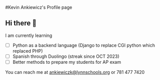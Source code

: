 #Kevin Ankiewicz's Profile page
## Hi there 👋

I am currently learning
- [ ] Python as a backend language (Django to replace CGI python which replaced PHP)
- [ ] Spanish through Duolingo (streak since OCT 2023)
- [ ] Better methods to prepare my students for AP exam

You can reach me at ankiewiczk@lynnschools.org or 
781 477 7420



<!--
**ankiewiczk/ankiewiczk** is a ✨ _special_ ✨ repository because its `README.md` (this file) appears on your GitHub profile.

Here are some ideas to get you started:

- 🔭 I’m currently working on ...
- 🌱 I’m currently learning ...
- 👯 I’m looking to collaborate on ...
- 🤔 I’m looking for help with ...
- 💬 Ask me about ...
- 📫 How to reach me: ...
- 😄 Pronouns: ...
- ⚡ Fun fact: ...
-->
